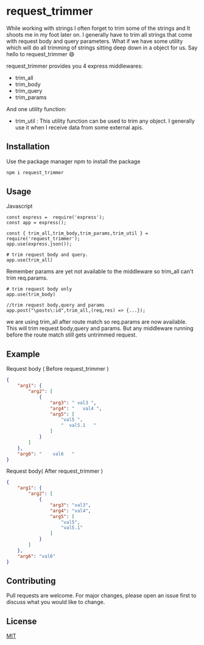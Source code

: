 # request_trimmer
While working with strings I often forget to trim some of the strings and It shoots me in my foot later on. I generally have to trim all strings that come with request body and query parameters. What if we have some utility which will do all trimming of strings sitting deep down in a object for us. Say hello to request_trimmer :smile:

request_trimmer provides you 4 express middlewares: 
 - trim_all
 - trim_body
 - trim_query
 - trim_params  

And one utility function:
- trim_util : This utility function can be used to trim any object. I generally use it when I receive data from some external apis.


## Installation

Use the package manager npm to install the package

```bash
npm i request_trimmer
```

## Usage

Javascript
```node
const express =  require('express');
const app = express();

const { trim_all,trim_body,trim_params,trim_util } = require('request_trimmer');
app.use(express.json());
```
```node
# trim request body and query.
app.use(trim_all)
```
Remember params are yet not available to the middleware so trim_all can't trim req.params.

```node
# trim request body only
app.use(trim_body)
```

```node
//trim request body,query and params
app.post("\posts\:id",trim_all,(req,res) => {...});
```
we are using trim_all after route match so req.params are now available. This will trim request body,query and params.
But any middleware running before the route match still gets untrimmed request.

## Example
Request body  ( Before request_trimmer )
```json
{
    "arg1": {
        "arg2": [
            {
                "arg3": " val3 ",
                "arg4": "   val4 ",
                "arg5": [
                    "val5 ",
                    "  val5.1   "
                ]
            }
        ]
    },
    "arg6": "    val6   "
}
```
Request body( After request_trimmer )

```json
{
    "arg1": {
        "arg2": [
            {
                "arg3": "val3",
                "arg4": "val4",
                "arg5": [
                    "val5",
                    "val5.1"
                ]
            }
        ]
    },
    "arg6": "val6"
}
```

## Contributing
Pull requests are welcome. For major changes, please open an issue first to discuss what you would like to change.



## License
[MIT](https://github.com/ankitaabad/request_trimmer/blob/master/LICENSE)
